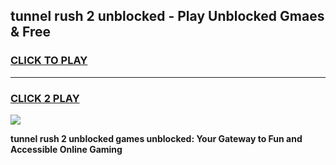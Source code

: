 
## tunnel rush 2 unblocked - Play Unblocked Gmaes & Free
<h3>
<a href="https://news.freeplayer.one?title=tunnel_rush_2_unblocked&ref=23F">CLICK TO PLAY</a></h3>
<hr>

<h3>
<a href="https://news.freeplayer.one?title=tunnel_rush_2_unblocked&ref=23F">CLICK 2 PLAY</a>
  
</h3>

<a href="https://news.freeplayer.one?title=tunnel_rush_2_unblocked&ref=23F/"><img src="https://clearcache.store/games.png"></a>


**tunnel rush 2 unblocked games unblocked: Your Gateway to Fun and Accessible Online Gaming**
